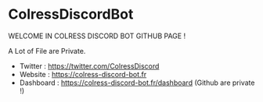 # ColressDiscordBot

WELCOME IN COLRESS DISCORD BOT GITHUB PAGE !

A Lot of File are Private.

- Twitter : https://twitter.com/ColressDiscord
- Website : https://colress-discord-bot.fr
- Dashboard : https://colress-discord-bot.fr/dashboard (Github are private !)
